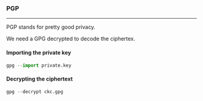### PGP

---

PGP stands for pretty good privacy.

We need a GPG decrypted to decode the ciphertex.

#### Importing the private key

```py
gpg --import private.key
```

#### Decrypting the ciphertext

```py
gpg --decrypt ckc.gpg
```

